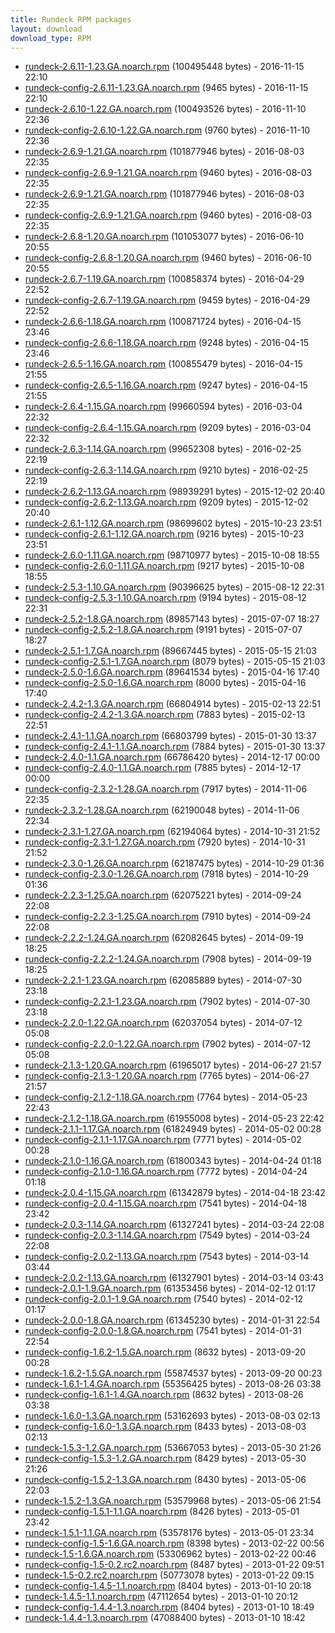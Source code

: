 ```yaml
---
title: Rundeck RPM packages
layout: download
download_type: RPM
---
```

* [rundeck-2.6.11-1.23.GA.noarch.rpm](http://download.rundeck.org/rpm/rundeck-2.6.11-1.23.GA.noarch.rpm) (100495448 bytes) - 2016-11-15 22:10
* [rundeck-config-2.6.11-1.23.GA.noarch.rpm](http://download.rundeck.org/rpm/rundeck-config-2.6.11-1.23.GA.noarch.rpm) (9465 bytes) - 2016-11-15 22:10
* [rundeck-2.6.10-1.22.GA.noarch.rpm](http://download.rundeck.org/rpm/rundeck-2.6.10-1.22.GA.noarch.rpm) (100493526 bytes) - 2016-11-10 22:36
* [rundeck-config-2.6.10-1.22.GA.noarch.rpm](http://download.rundeck.org/rpm/rundeck-config-2.6.10-1.22.GA.noarch.rpm) (9760 bytes) - 2016-11-10 22:36
* [rundeck-2.6.9-1.21.GA.noarch.rpm](http://download.rundeck.org/rpm/rundeck-2.6.9-1.21.GA.noarch.rpm) (101877946 bytes) - 2016-08-03 22:35
* [rundeck-config-2.6.9-1.21.GA.noarch.rpm](http://download.rundeck.org/rpm/rundeck-config-2.6.9-1.21.GA.noarch.rpm) (9460 bytes) - 2016-08-03 22:35
* [rundeck-2.6.9-1.21.GA.noarch.rpm](http://download.rundeck.org/rpm/rundeck-2.6.9-1.21.GA.noarch.rpm) (101877946 bytes) - 2016-08-03 22:35
* [rundeck-config-2.6.9-1.21.GA.noarch.rpm](http://download.rundeck.org/rpm/rundeck-config-2.6.9-1.21.GA.noarch.rpm) (9460 bytes) - 2016-08-03 22:35
* [rundeck-2.6.8-1.20.GA.noarch.rpm](http://download.rundeck.org/rpm/rundeck-2.6.8-1.20.GA.noarch.rpm) (101053077 bytes) - 2016-06-10 20:55
* [rundeck-config-2.6.8-1.20.GA.noarch.rpm](http://download.rundeck.org/rpm/rundeck-config-2.6.8-1.20.GA.noarch.rpm) (9460 bytes) - 2016-06-10 20:55
* [rundeck-2.6.7-1.19.GA.noarch.rpm](http://download.rundeck.org/rpm/rundeck-2.6.7-1.19.GA.noarch.rpm) (100858374 bytes) - 2016-04-29 22:52
* [rundeck-config-2.6.7-1.19.GA.noarch.rpm](http://download.rundeck.org/rpm/rundeck-config-2.6.7-1.19.GA.noarch.rpm) (9459 bytes) - 2016-04-29 22:52
* [rundeck-2.6.6-1.18.GA.noarch.rpm](http://download.rundeck.org/rpm/rundeck-2.6.6-1.18.GA.noarch.rpm) (100871724 bytes) - 2016-04-15 23:46
* [rundeck-config-2.6.6-1.18.GA.noarch.rpm](http://download.rundeck.org/rpm/rundeck-config-2.6.6-1.18.GA.noarch.rpm) (9248 bytes) - 2016-04-15 23:46
* [rundeck-2.6.5-1.16.GA.noarch.rpm](http://download.rundeck.org/rpm/rundeck-2.6.5-1.16.GA.noarch.rpm) (100855479 bytes) - 2016-04-15 21:55
* [rundeck-config-2.6.5-1.16.GA.noarch.rpm](http://download.rundeck.org/rpm/rundeck-config-2.6.5-1.16.GA.noarch.rpm) (9247 bytes) - 2016-04-15 21:55
* [rundeck-2.6.4-1.15.GA.noarch.rpm](http://download.rundeck.org/rpm/rundeck-2.6.4-1.15.GA.noarch.rpm) (99660594 bytes) - 2016-03-04 22:32
* [rundeck-config-2.6.4-1.15.GA.noarch.rpm](http://download.rundeck.org/rpm/rundeck-config-2.6.4-1.15.GA.noarch.rpm) (9209 bytes) - 2016-03-04 22:32
* [rundeck-2.6.3-1.14.GA.noarch.rpm](http://download.rundeck.org/rpm/rundeck-2.6.3-1.14.GA.noarch.rpm) (99652308 bytes) - 2016-02-25 22:19
* [rundeck-config-2.6.3-1.14.GA.noarch.rpm](http://download.rundeck.org/rpm/rundeck-config-2.6.3-1.14.GA.noarch.rpm) (9210 bytes) - 2016-02-25 22:19
* [rundeck-2.6.2-1.13.GA.noarch.rpm](http://download.rundeck.org/rpm/rundeck-2.6.2-1.13.GA.noarch.rpm) (98939291 bytes) - 2015-12-02 20:40
* [rundeck-config-2.6.2-1.13.GA.noarch.rpm](http://download.rundeck.org/rpm/rundeck-config-2.6.2-1.13.GA.noarch.rpm) (9209 bytes) - 2015-12-02 20:40
* [rundeck-2.6.1-1.12.GA.noarch.rpm](http://download.rundeck.org/rpm/rundeck-2.6.1-1.12.GA.noarch.rpm) (98699602 bytes) - 2015-10-23 23:51
* [rundeck-config-2.6.1-1.12.GA.noarch.rpm](http://download.rundeck.org/rpm/rundeck-config-2.6.1-1.12.GA.noarch.rpm) (9216 bytes) - 2015-10-23 23:51
* [rundeck-2.6.0-1.11.GA.noarch.rpm](http://download.rundeck.org/rpm/rundeck-2.6.0-1.11.GA.noarch.rpm) (98710977 bytes) - 2015-10-08 18:55
* [rundeck-config-2.6.0-1.11.GA.noarch.rpm](http://download.rundeck.org/rpm/rundeck-config-2.6.0-1.11.GA.noarch.rpm) (9217 bytes) - 2015-10-08 18:55
* [rundeck-2.5.3-1.10.GA.noarch.rpm](http://download.rundeck.org/rpm/rundeck-2.5.3-1.10.GA.noarch.rpm) (90396625 bytes) - 2015-08-12 22:31
* [rundeck-config-2.5.3-1.10.GA.noarch.rpm](http://download.rundeck.org/rpm/rundeck-config-2.5.3-1.10.GA.noarch.rpm) (9194 bytes) - 2015-08-12 22:31
* [rundeck-2.5.2-1.8.GA.noarch.rpm](http://download.rundeck.org/rpm/rundeck-2.5.2-1.8.GA.noarch.rpm) (89857143 bytes) - 2015-07-07 18:27
* [rundeck-config-2.5.2-1.8.GA.noarch.rpm](http://download.rundeck.org/rpm/rundeck-config-2.5.2-1.8.GA.noarch.rpm) (9191 bytes) - 2015-07-07 18:27
* [rundeck-2.5.1-1.7.GA.noarch.rpm](http://download.rundeck.org/rpm/rundeck-2.5.1-1.7.GA.noarch.rpm) (89667445 bytes) - 2015-05-15 21:03
* [rundeck-config-2.5.1-1.7.GA.noarch.rpm](http://download.rundeck.org/rpm/rundeck-config-2.5.1-1.7.GA.noarch.rpm) (8079 bytes) - 2015-05-15 21:03
* [rundeck-2.5.0-1.6.GA.noarch.rpm](http://download.rundeck.org/rpm/rundeck-2.5.0-1.6.GA.noarch.rpm) (89641534 bytes) - 2015-04-16 17:40
* [rundeck-config-2.5.0-1.6.GA.noarch.rpm](http://download.rundeck.org/rpm/rundeck-config-2.5.0-1.6.GA.noarch.rpm) (8000 bytes) - 2015-04-16 17:40
* [rundeck-2.4.2-1.3.GA.noarch.rpm](http://download.rundeck.org/rpm/rundeck-2.4.2-1.3.GA.noarch.rpm) (66804914 bytes) - 2015-02-13 22:51
* [rundeck-config-2.4.2-1.3.GA.noarch.rpm](http://download.rundeck.org/rpm/rundeck-config-2.4.2-1.3.GA.noarch.rpm) (7883 bytes) - 2015-02-13 22:51
* [rundeck-2.4.1-1.1.GA.noarch.rpm](http://download.rundeck.org/rpm/rundeck-2.4.1-1.2.GA.noarch.rpm) (66803799 bytes) - 2015-01-30 13:37
* [rundeck-config-2.4.1-1.1.GA.noarch.rpm](http://download.rundeck.org/rpm/rundeck-config-2.4.1-1.2.GA.noarch.rpm) (7884 bytes) - 2015-01-30 13:37
* [rundeck-2.4.0-1.1.GA.noarch.rpm](http://download.rundeck.org/rpm/rundeck-2.4.0-1.1.GA.noarch.rpm) (66786420 bytes) - 2014-12-17 00:00
* [rundeck-config-2.4.0-1.1.GA.noarch.rpm](http://download.rundeck.org/rpm/rundeck-config-2.4.0-1.1.GA.noarch.rpm) (7885 bytes) - 2014-12-17 00:00
* [rundeck-config-2.3.2-1.28.GA.noarch.rpm](http://download.rundeck.org/rpm/rundeck-config-2.3.2-1.28.GA.noarch.rpm) (7917 bytes) - 2014-11-06 22:35
* [rundeck-2.3.2-1.28.GA.noarch.rpm](http://download.rundeck.org/rpm/rundeck-2.3.2-1.28.GA.noarch.rpm) (62190048 bytes) - 2014-11-06 22:34
* [rundeck-2.3.1-1.27.GA.noarch.rpm](http://download.rundeck.org/rpm/rundeck-2.3.1-1.27.GA.noarch.rpm) (62194064 bytes) - 2014-10-31 21:52
* [rundeck-config-2.3.1-1.27.GA.noarch.rpm](http://download.rundeck.org/rpm/rundeck-config-2.3.1-1.27.GA.noarch.rpm) (7920 bytes) - 2014-10-31 21:52
* [rundeck-2.3.0-1.26.GA.noarch.rpm](http://download.rundeck.org/rpm/rundeck-2.3.0-1.26.GA.noarch.rpm) (62187475 bytes) - 2014-10-29 01:36
* [rundeck-config-2.3.0-1.26.GA.noarch.rpm](http://download.rundeck.org/rpm/rundeck-config-2.3.0-1.26.GA.noarch.rpm) (7918 bytes) - 2014-10-29 01:36
* [rundeck-2.2.3-1.25.GA.noarch.rpm](http://download.rundeck.org/rpm/rundeck-2.2.3-1.25.GA.noarch.rpm) (62075221 bytes) - 2014-09-24 22:08
* [rundeck-config-2.2.3-1.25.GA.noarch.rpm](http://download.rundeck.org/rpm/rundeck-config-2.2.3-1.25.GA.noarch.rpm) (7910 bytes) - 2014-09-24 22:08
* [rundeck-2.2.2-1.24.GA.noarch.rpm](http://download.rundeck.org/rpm/rundeck-2.2.2-1.24.GA.noarch.rpm) (62082645 bytes) - 2014-09-19 18:25
* [rundeck-config-2.2.2-1.24.GA.noarch.rpm](http://download.rundeck.org/rpm/rundeck-config-2.2.2-1.24.GA.noarch.rpm) (7908 bytes) - 2014-09-19 18:25
* [rundeck-2.2.1-1.23.GA.noarch.rpm](http://download.rundeck.org/rpm/rundeck-2.2.1-1.23.GA.noarch.rpm) (62085889 bytes) - 2014-07-30 23:18
* [rundeck-config-2.2.1-1.23.GA.noarch.rpm](http://download.rundeck.org/rpm/rundeck-config-2.2.1-1.23.GA.noarch.rpm) (7902 bytes) - 2014-07-30 23:18
* [rundeck-2.2.0-1.22.GA.noarch.rpm](http://download.rundeck.org/rpm/rundeck-2.2.0-1.22.GA.noarch.rpm) (62037054 bytes) - 2014-07-12 05:08
* [rundeck-config-2.2.0-1.22.GA.noarch.rpm](http://download.rundeck.org/rpm/rundeck-config-2.2.0-1.22.GA.noarch.rpm) (7902 bytes) - 2014-07-12 05:08
* [rundeck-2.1.3-1.20.GA.noarch.rpm](http://download.rundeck.org/rpm/rundeck-2.1.3-1.20.GA.noarch.rpm) (61965017 bytes) - 2014-06-27 21:57
* [rundeck-config-2.1.3-1.20.GA.noarch.rpm](http://download.rundeck.org/rpm/rundeck-config-2.1.3-1.20.GA.noarch.rpm) (7765 bytes) - 2014-06-27 21:57
* [rundeck-config-2.1.2-1.18.GA.noarch.rpm](http://download.rundeck.org/rpm/rundeck-config-2.1.2-1.18.GA.noarch.rpm) (7764 bytes) - 2014-05-23 22:43
* [rundeck-2.1.2-1.18.GA.noarch.rpm](http://download.rundeck.org/rpm/rundeck-2.1.2-1.18.GA.noarch.rpm) (61955008 bytes) - 2014-05-23 22:42
* [rundeck-2.1.1-1.17.GA.noarch.rpm](http://download.rundeck.org/rpm/rundeck-2.1.1-1.17.GA.noarch.rpm) (61824949 bytes) - 2014-05-02 00:28
* [rundeck-config-2.1.1-1.17.GA.noarch.rpm](http://download.rundeck.org/rpm/rundeck-config-2.1.1-1.17.GA.noarch.rpm) (7771 bytes) - 2014-05-02 00:28
* [rundeck-2.1.0-1.16.GA.noarch.rpm](http://download.rundeck.org/rpm/rundeck-2.1.0-1.16.GA.noarch.rpm) (61800343 bytes) - 2014-04-24 01:18
* [rundeck-config-2.1.0-1.16.GA.noarch.rpm](http://download.rundeck.org/rpm/rundeck-config-2.1.0-1.16.GA.noarch.rpm) (7772 bytes) - 2014-04-24 01:18
* [rundeck-2.0.4-1.15.GA.noarch.rpm](http://download.rundeck.org/rpm/rundeck-2.0.4-1.15.GA.noarch.rpm) (61342879 bytes) - 2014-04-18 23:42
* [rundeck-config-2.0.4-1.15.GA.noarch.rpm](http://download.rundeck.org/rpm/rundeck-config-2.0.4-1.15.GA.noarch.rpm) (7541 bytes) - 2014-04-18 23:42
* [rundeck-2.0.3-1.14.GA.noarch.rpm](http://download.rundeck.org/rpm/rundeck-2.0.3-1.14.GA.noarch.rpm) (61327241 bytes) - 2014-03-24 22:08
* [rundeck-config-2.0.3-1.14.GA.noarch.rpm](http://download.rundeck.org/rpm/rundeck-config-2.0.3-1.14.GA.noarch.rpm) (7549 bytes) - 2014-03-24 22:08
* [rundeck-config-2.0.2-1.13.GA.noarch.rpm](http://download.rundeck.org/rpm/rundeck-config-2.0.2-1.13.GA.noarch.rpm) (7543 bytes) - 2014-03-14 03:44
* [rundeck-2.0.2-1.13.GA.noarch.rpm](http://download.rundeck.org/rpm/rundeck-2.0.2-1.13.GA.noarch.rpm) (61327901 bytes) - 2014-03-14 03:43
* [rundeck-2.0.1-1.9.GA.noarch.rpm](http://download.rundeck.org/rpm/rundeck-2.0.1-1.9.GA.noarch.rpm) (61353456 bytes) - 2014-02-12 01:17
* [rundeck-config-2.0.1-1.9.GA.noarch.rpm](http://download.rundeck.org/rpm/rundeck-config-2.0.1-1.9.GA.noarch.rpm) (7540 bytes) - 2014-02-12 01:17
* [rundeck-2.0.0-1.8.GA.noarch.rpm](http://download.rundeck.org/rpm/rundeck-2.0.0-1.8.GA.noarch.rpm) (61345230 bytes) - 2014-01-31 22:54
* [rundeck-config-2.0.0-1.8.GA.noarch.rpm](http://download.rundeck.org/rpm/rundeck-config-2.0.0-1.8.GA.noarch.rpm) (7541 bytes) - 2014-01-31 22:54
* [rundeck-config-1.6.2-1.5.GA.noarch.rpm](http://download.rundeck.org/rpm/rundeck-config-1.6.2-1.5.GA.noarch.rpm) (8632 bytes) - 2013-09-20 00:28
* [rundeck-1.6.2-1.5.GA.noarch.rpm](http://download.rundeck.org/rpm/rundeck-1.6.2-1.5.GA.noarch.rpm) (55874537 bytes) - 2013-09-20 00:23
* [rundeck-1.6.1-1.4.GA.noarch.rpm](http://download.rundeck.org/rpm/rundeck-1.6.1-1.4.GA.noarch.rpm) (55356425 bytes) - 2013-08-26 03:38
* [rundeck-config-1.6.1-1.4.GA.noarch.rpm](http://download.rundeck.org/rpm/rundeck-config-1.6.1-1.4.GA.noarch.rpm) (8632 bytes) - 2013-08-26 03:38
* [rundeck-1.6.0-1.3.GA.noarch.rpm](http://download.rundeck.org/rpm/rundeck-1.6.0-1.3.GA.noarch.rpm) (53162693 bytes) - 2013-08-03 02:13
* [rundeck-config-1.6.0-1.3.GA.noarch.rpm](http://download.rundeck.org/rpm/rundeck-config-1.6.0-1.3.GA.noarch.rpm) (8433 bytes) - 2013-08-03 02:13
* [rundeck-1.5.3-1.2.GA.noarch.rpm](http://download.rundeck.org/rpm/rundeck-1.5.3-1.2.GA.noarch.rpm) (53667053 bytes) - 2013-05-30 21:26
* [rundeck-config-1.5.3-1.2.GA.noarch.rpm](http://download.rundeck.org/rpm/rundeck-config-1.5.3-1.2.GA.noarch.rpm) (8429 bytes) - 2013-05-30 21:26
* [rundeck-config-1.5.2-1.3.GA.noarch.rpm](http://download.rundeck.org/rpm/rundeck-config-1.5.2-1.3.GA.noarch.rpm) (8430 bytes) - 2013-05-06 22:03
* [rundeck-1.5.2-1.3.GA.noarch.rpm](http://download.rundeck.org/rpm/rundeck-1.5.2-1.3.GA.noarch.rpm) (53579968 bytes) - 2013-05-06 21:54
* [rundeck-config-1.5.1-1.1.GA.noarch.rpm](http://download.rundeck.org/rpm/rundeck-config-1.5.1-1.1.GA.noarch.rpm) (8426 bytes) - 2013-05-01 23:42
* [rundeck-1.5.1-1.1.GA.noarch.rpm](http://download.rundeck.org/rpm/rundeck-1.5.1-1.1.GA.noarch.rpm) (53578176 bytes) - 2013-05-01 23:34
* [rundeck-config-1.5-1.6.GA.noarch.rpm](http://download.rundeck.org/rpm/rundeck-config-1.5-1.6.GA.noarch.rpm) (8398 bytes) - 2013-02-22 00:56
* [rundeck-1.5-1.6.GA.noarch.rpm](http://download.rundeck.org/rpm/rundeck-1.5-1.6.GA.noarch.rpm) (53306962 bytes) - 2013-02-22 00:46
* [rundeck-config-1.5-0.2.rc2.noarch.rpm](http://download.rundeck.org/rpm/rundeck-config-1.5-0.2.rc2.noarch.rpm) (8487 bytes) - 2013-01-22 09:51
* [rundeck-1.5-0.2.rc2.noarch.rpm](http://download.rundeck.org/rpm/rundeck-1.5-0.2.rc2.noarch.rpm) (50773078 bytes) - 2013-01-22 09:15
* [rundeck-config-1.4.5-1.1.noarch.rpm](http://download.rundeck.org/rpm/rundeck-config-1.4.5-1.1.noarch.rpm) (8404 bytes) - 2013-01-10 20:18
* [rundeck-1.4.5-1.1.noarch.rpm](http://download.rundeck.org/rpm/rundeck-1.4.5-1.1.noarch.rpm) (47112654 bytes) - 2013-01-10 20:12
* [rundeck-config-1.4.4-1.3.noarch.rpm](http://download.rundeck.org/rpm/rundeck-config-1.4.4-1.3.noarch.rpm) (8404 bytes) - 2013-01-10 18:49
* [rundeck-1.4.4-1.3.noarch.rpm](http://download.rundeck.org/rpm/rundeck-1.4.4-1.3.noarch.rpm) (47088400 bytes) - 2013-01-10 18:42
